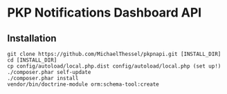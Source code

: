 PKP Notifications Dashboard API
===============================

Installation
------------

```
git clone https://github.com/MichaelThessel/pkpnapi.git [INSTALL_DIR]
cd [INSTALL_DIR]
cp config/autoload/local.php.dist config/autoload/local.php (set up!)
./composer.phar self-update
./composer.phar install
vendor/bin/doctrine-module orm:schema-tool:create
```
